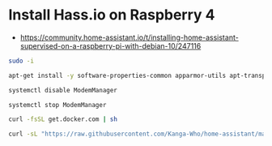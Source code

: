 # Install Hass.io on Raspberry 4
- https://community.home-assistant.io/t/installing-home-assistant-supervised-on-a-raspberry-pi-with-debian-10/247116

```sh
sudo -i

apt-get install -y software-properties-common apparmor-utils apt-transport-https ca-certificates curl dbus jq network-manager

systemctl disable ModemManager

systemctl stop ModemManager

curl -fsSL get.docker.com | sh

curl -sL "https://raw.githubusercontent.com/Kanga-Who/home-assistant/master/supervised-installer.sh" | bash -s -- -m raspberrypi4
```

